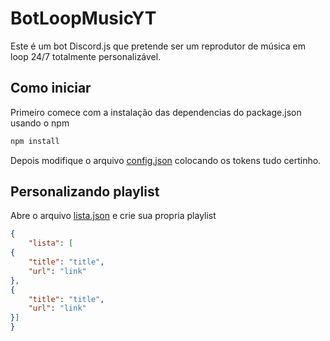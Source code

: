 # BotLoopMusicYT
Este é um bot Discord.js que pretende ser um reprodutor de música em loop 24/7 totalmente personalizável.

## Como iniciar
Primeiro comece com a instalação das dependencias do package.json usando o npm

```bash
npm install
```

Depois modifique o arquivo [config.json](https://github.com/HaruzinDev/BotLoopMusicYT/blob/master/json/config.json) colocando os tokens tudo certinho.

## Personalizando playlist

Abre o arquivo [lista.json](https://github.com/HaruzinDev/BotLoopMusicYT/blob/master/json/lista.json) e crie sua propria playlist

```json
{
    "lista": [
{
    "title": "title",
    "url": "link"
},
{
    "title": "title",
    "url": "link"
}]
}
